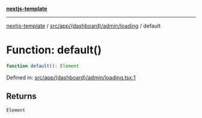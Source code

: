 [**nextjs-template**](../../../../../../README.md)

---

[nextjs-template](../../../../../../README.md) / [src/app/(dashboard)/admin/loading](../README.md) / default

# Function: default()

```ts
function default(): Element
```

Defined in: [src/app/(dashboard)/admin/loading.tsx:1](<https://github.com/Its-Satyajit/nextjs-template/blob/a020f2e64682696d16eea8be5c54d400aa09764e/src/app/(dashboard)/admin/loading.tsx#L1>)

## Returns

`Element`
